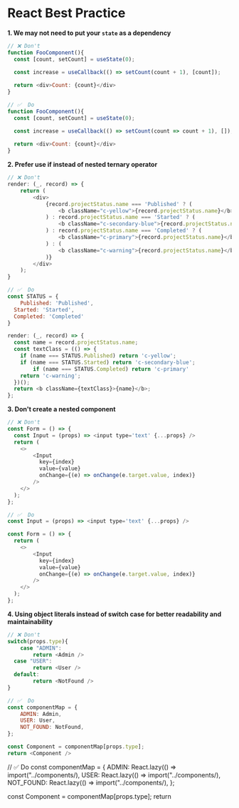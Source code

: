 # React Best Practice 

**1. We may not need to put your `state` as a dependency**
```javascript
// ❌ Don't 
function FooComponent(){
  const [count, setCount] = useState(0);

  const increase = useCallback(() => setCount(count + 1), [count]);
  
  return <div>Count: {count}</div>
}

// ✅  Do 
function FooComponent(){
  const [count, setCount] = useState(0);

  const increase = useCallback(() => setCount(count => count + 1), []);
  
  return <div>Count: {count}</div>
}
```

**2. Prefer use if instead of nested ternary operator**
```javascript
// ❌ Don't 
render: (_, record) => {
	return (
		<div>
			{record.projectStatus.name === 'Published' ? (
				<b className="c-yellow">{record.projectStatus.name}</b>
			) : record.projectStatus.name === 'Started' ? (
				<b className="c-secondary-blue">{record.projectStatus.name}</b>
			) : record.projectStatus.name === 'Completed' ? (
				<b className="c-primary">{record.projectStatus.name}</b>
			) : (
				<b className="c-warning">{record.projectStatus.name}</b>
			)}
		</div>
	);
}

// ✅  Do 
const STATUS = {
	Published: 'Published',
  Started: 'Started',
  Completed: 'Completed'
}

render: (_, record) => {
  const name = record.projectStatus.name;
  const textClass = (() => {
    if (name === STATUS.Published) return 'c-yellow';
    if (name === STATUS.Started) return 'c-secondary-blue';
		if (name === STATUS.Completed) return 'c-primary'
    return 'c-warning';
  })();
  return <b className={textClass}>{name}</b>;
};
```

**3. Don't create a nested component**
```javascript
// ❌ Don't 
const Form = () => {
  const Input = (props) => <input type='text' {...props} />
  return (
    <>
        <Input
          key={index}
          value={value}
          onChange={(e) => onChange(e.target.value, index)}
        />
    </>
  );
};

// ✅  Do 
const Input = (props) => <input type='text' {...props} />

const Form = () => {
  return (
    <>
        <Input
          key={index}
          value={value}
          onChange={(e) => onChange(e.target.value, index)}
        />
    </>
  );
};
```
**4. Using object literals instead of switch case for better readability and maintainability**
```javascript
// ❌ Don't 
switch(props.type){
	case "ADMIN":
		return <Admin />
  case "USER":
		return <User />
  default:
		return <NotFound />
}

// ✅  Do 
const componentMap = {
	ADMIN: Admin,
	USER: User,
	NOT_FOUND: NotFound,
};

const Component = componentMap[props.type];
return <Component />
```

// ✅  Do 
const componentMap = {
	ADMIN: React.lazy(() => import("../components/),
	USER: React.lazy(() => import("../components/),
	NOT_FOUND: React.lazy(() => import("../components/),
};

const Component = componentMap[props.type];
return <Component />
```
